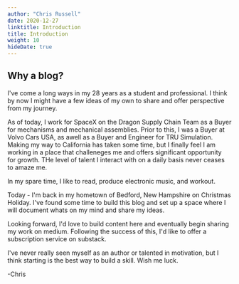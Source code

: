 ```yaml
---
author: "Chris Russell"
date: 2020-12-27
linktitle: Introduction
title: Introduction
weight: 10
hideDate: true
---
```



## Why a blog?

I've come a long ways in my 28 years as a student and professional. I think by now I might have a few ideas of my own to share and offer perspective from my journey.  

As of today, I work for SpaceX on the Dragon Supply Chain Team as a Buyer for mechanisms and mechanical assemblies. Prior to this, I was a Buyer at Volvo Cars USA, as awell as a Buyer and Engineer for TRU Simulation. Making my way to California has taken some time, but I finally feel I am working in a place that challeneges me and offers significant opportunity for growth. THe level of talent I interact with on a daily basis never ceases to amaze me. 

In my spare time, I like to read, produce electronic music, and workout. 

Today - I'm back in my hometown of Bedford, New Hampshire on Christmas Holiday. I've found some time to build this blog and set up a space where I will document whats on my mind and share my ideas.

Looking forward, I'd love to build content here and eventually begin sharing my work on medium. Following the success of this, I'd like to offer a subscription service on substack. 

I've never really seen myself as an author or talented in motivation, but I think starting is the best way to build a skill. Wish me luck.

-Chris
